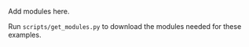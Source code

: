 
Add modules here.

Run `scripts/get_modules.py` to download the modules needed for these examples.
